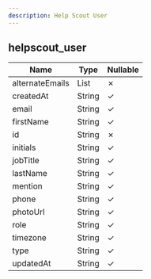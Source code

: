 ```yaml
---
description: Help Scout User
---
```

helpscout_user
--------------

| **Name**        | **Type**     | **Nullable** |
| --------------- | ------------ | ------------ |
| alternateEmails | List<String> | &cross;      |
| createdAt       | String       | &check;      |
| email           | String       | &check;      |
| firstName       | String       | &check;      |
| id              | String       | &cross;      |
| initials        | String       | &check;      |
| jobTitle        | String       | &check;      |
| lastName        | String       | &check;      |
| mention         | String       | &check;      |
| phone           | String       | &check;      |
| photoUrl        | String       | &check;      |
| role            | String       | &check;      |
| timezone        | String       | &check;      |
| type            | String       | &check;      |
| updatedAt       | String       | &check;      |
